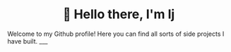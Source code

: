 <h1 align="center">👋 Hello there, I'm lj</h1>
Welcome to my Github profile! Here you can find all sorts of side projects I have built.
___
<p><img align="left" src="https://github-readme-stats.vercel.app/api/top-langs?username=juleanrod&show_icons=true&locale=en&layout=compact&theme=gotham&card_width=300" alt="" /></p>
<p><img align="left" src="https://github-readme-stats.vercel.app/api?username=juleanrod&show_icons=true&locale=en&theme=gotham&hide=stars&hide_rank=true" alt="" /></p>
